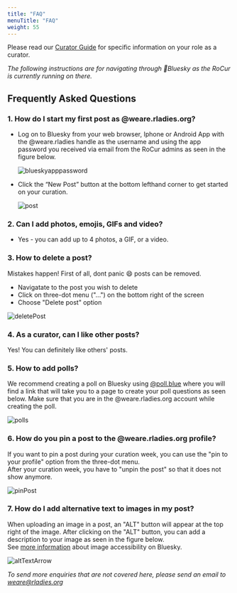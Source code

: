 ```yaml
---
title: "FAQ"
menuTitle: "FAQ"
weight: 55
---
```


Please read our [Curator Guide](/rocur/guide) for specific information on your role as a curator.  

*The following instructions are for navigating through 🦋Bluesky as the RoCur is currently running on there.*

## Frequently Asked Questions   

### 1. How do I start my first post as @weare.rladies.org?

* Log on to Bluesky from your web browser, Iphone or Android App with the @weare.rladies handle as the username and using the app password you received via email from the RoCur admins as seen in the figure below.

  ![blueskyapppassword](https://github.com/user-attachments/assets/ec33f3ad-79a8-4019-aa1d-ed57deae3c6e)

* Click the “New Post” button at the bottom lefthand corner to get started on your curation.

  ![post](https://github.com/user-attachments/assets/363d0c8f-6a17-47ce-908c-554d503816f9)


### 2. Can I add photos, emojis, GIFs and video?

* Yes - you can add up to 4 photos, a GIF, or a video. 

### 3. How to delete a post?
Mistakes happen! First of all, dont panic :smile: posts can be removed.

* Navigatate to the post you wish to delete
* Click on three-dot menu ("...") on the bottom right of the screen
* Choose "Delete post" option
  
![deletePost](https://github.com/user-attachments/assets/890f505e-41be-4534-a733-380f126c3ccc)

### 4. As a curator, can I like other posts?
Yes! You can definitely like others' posts.

### 5. How to add polls? 
We recommend creating a poll on Bluesky using [@poll.blue](https://bsky.app/profile/poll.blue) where you will find a link that will take you to a page to create your poll questions as seen below.
Make sure that you are in the @weare.rladies.org account while creating the poll.

![polls](https://github.com/user-attachments/assets/1e155c65-d07c-40a6-81c0-a3f23db413b5)

### 6. How do you pin a post to the @weare.rladies.org profile?  
If you want to pin a post during your curation week, you can use the "pin to your profile" option from the three-dot menu.<br>After your curation week, you have to "unpin the post" so that it does not show anymore.

![pinPost](https://github.com/user-attachments/assets/b8651846-26c0-4eba-afff-1fc2b4f931c9)

<!--# feel free to email `WeAre@rladies.org` or DM the account managers via Slack with a link to the tweet you want pinned and we can pin it for you. -->
  
### 7. How do I add alternative text to images in my post?  
  
When uploading an image in a post, an "ALT" button will appear at the top right of the image. After clicking on the "ALT" button, you can add a description to your image as seen in the figure below. 
<br>See [more information](https://www.youtube.com/watch?v=RE-iJRXUmTM) about image accessibility on Bluesky.<br>    
  
![altTextArrow](https://github.com/user-attachments/assets/6faff562-8549-499b-b6c9-14d0c25d30f2)

*To send more enquiries that are not covered here, please send an email to [weare\@rladies.org](mailto:weare@rladies.org)*

